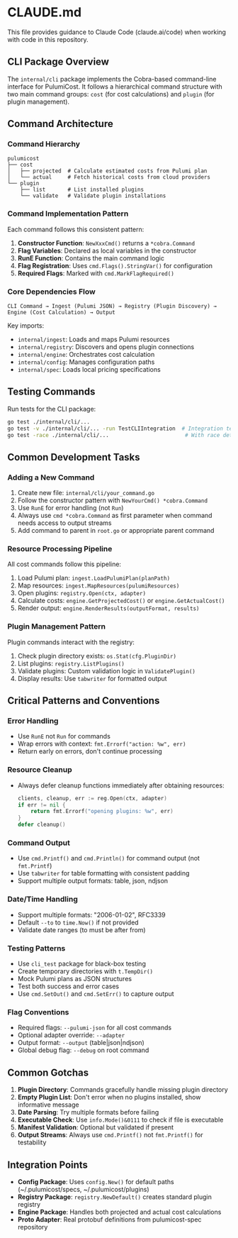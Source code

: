 # CLAUDE.md

This file provides guidance to Claude Code (claude.ai/code) when working with code in this repository.

## CLI Package Overview

The `internal/cli` package implements the Cobra-based command-line interface for PulumiCost. It follows a hierarchical command structure with two main command groups: `cost` (for cost calculations) and `plugin` (for plugin management).

## Command Architecture

### Command Hierarchy

```text
pulumicost
├── cost
│   ├── projected  # Calculate estimated costs from Pulumi plan
│   └── actual     # Fetch historical costs from cloud providers
└── plugin
    ├── list       # List installed plugins
    └── validate   # Validate plugin installations
```

### Command Implementation Pattern

Each command follows this consistent pattern:

1. **Constructor Function**: `NewXxxCmd()` returns a `*cobra.Command`
2. **Flag Variables**: Declared as local variables in the constructor
3. **RunE Function**: Contains the main command logic
4. **Flag Registration**: Uses `cmd.Flags().StringVar()` for configuration
5. **Required Flags**: Marked with `cmd.MarkFlagRequired()`

### Core Dependencies Flow

```text
CLI Command → Ingest (Pulumi JSON) → Registry (Plugin Discovery) → Engine (Cost Calculation) → Output
```

Key imports:

- `internal/ingest`: Loads and maps Pulumi resources
- `internal/registry`: Discovers and opens plugin connections
- `internal/engine`: Orchestrates cost calculation
- `internal/config`: Manages configuration paths
- `internal/spec`: Loads local pricing specifications

## Testing Commands

Run tests for the CLI package:

```bash
go test ./internal/cli/...
go test -v ./internal/cli/... -run TestCLIIntegration  # Integration tests
go test -race ./internal/cli/...                        # With race detection
```

## Common Development Tasks

### Adding a New Command

1. Create new file: `internal/cli/your_command.go`
2. Follow the constructor pattern with `NewYourCmd() *cobra.Command`
3. Use `RunE` for error handling (not `Run`)
4. Always use `cmd *cobra.Command` as first parameter when command needs access to output streams
5. Add command to parent in `root.go` or appropriate parent command

### Resource Processing Pipeline

All cost commands follow this pipeline:

1. Load Pulumi plan: `ingest.LoadPulumiPlan(planPath)`
2. Map resources: `ingest.MapResources(pulumiResources)`
3. Open plugins: `registry.Open(ctx, adapter)`
4. Calculate costs: `engine.GetProjectedCost()` or `engine.GetActualCost()`
5. Render output: `engine.RenderResults(outputFormat, results)`

### Plugin Management Pattern

Plugin commands interact with the registry:

1. Check plugin directory exists: `os.Stat(cfg.PluginDir)`
2. List plugins: `registry.ListPlugins()`
3. Validate plugins: Custom validation logic in `ValidatePlugin()`
4. Display results: Use `tabwriter` for formatted output

## Critical Patterns and Conventions

### Error Handling

- Use `RunE` not `Run` for commands
- Wrap errors with context: `fmt.Errorf("action: %w", err)`
- Return early on errors, don't continue processing

### Resource Cleanup

- Always defer cleanup functions immediately after obtaining resources:

  ```go
  clients, cleanup, err := reg.Open(ctx, adapter)
  if err != nil {
      return fmt.Errorf("opening plugins: %w", err)
  }
  defer cleanup()
  ```

### Command Output

- Use `cmd.Printf()` and `cmd.Println()` for command output (not `fmt.Printf`)
- Use `tabwriter` for table formatting with consistent padding
- Support multiple output formats: table, json, ndjson

### Date/Time Handling

- Support multiple formats: "2006-01-02", RFC3339
- Default `--to` to `time.Now()` if not provided
- Validate date ranges (to must be after from)

### Testing Patterns

- Use `cli_test` package for black-box testing
- Create temporary directories with `t.TempDir()`
- Mock Pulumi plans as JSON structures
- Test both success and error cases
- Use `cmd.SetOut()` and `cmd.SetErr()` to capture output

### Flag Conventions

- Required flags: `--pulumi-json` for all cost commands
- Optional adapter override: `--adapter`
- Output format: `--output` (table|json|ndjson)
- Global debug flag: `--debug` on root command

## Common Gotchas

1. **Plugin Directory**: Commands gracefully handle missing plugin directory
2. **Empty Plugin List**: Don't error when no plugins installed, show informative message
3. **Date Parsing**: Try multiple formats before failing
4. **Executable Check**: Use `info.Mode()&0111` to check if file is executable
5. **Manifest Validation**: Optional but validated if present
6. **Output Streams**: Always use `cmd.Printf()` not `fmt.Printf()` for testability

## Integration Points

- **Config Package**: Uses `config.New()` for default paths (~/.pulumicost/specs, ~/.pulumicost/plugins)
- **Registry Package**: `registry.NewDefault()` creates standard plugin registry
- **Engine Package**: Handles both projected and actual cost calculations
- **Proto Adapter**: Real protobuf definitions from pulumicost-spec repository

